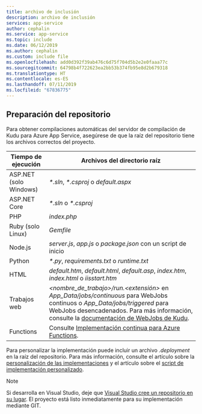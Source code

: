 ```yaml
---
title: archivo de inclusión
description: archivo de inclusión
services: app-service
author: cephalin
ms.service: app-service
ms.topic: include
ms.date: 06/12/2019
ms.author: cephalin
ms.custom: include file
ms.openlocfilehash: add0d392f39ab476c6d75f704d5b2e2e0faaa77c
ms.sourcegitcommit: 64798b4f722623ea2bb53b374fb95e8d2b679318
ms.translationtype: HT
ms.contentlocale: es-ES
ms.lasthandoff: 07/11/2019
ms.locfileid: "67836775"
---
```

## <a name="prepare-your-repository"></a>Preparación del repositorio

Para obtener compilaciones automáticas del servidor de compilación de Kudu para Azure App Service, asegúrese de que la raíz del repositorio tiene los archivos correctos del proyecto.

| Tiempo de ejecución | Archivos del directorio raíz |
|-|-|
| ASP.NET (solo Windows) | _*.sln_, _*.csproj_ o _default.aspx_ |
| ASP.NET Core | _*.sln_ o _*.csproj_ |
| PHP | _index.php_ |
| Ruby (solo Linux) | _Gemfile_ |
| Node.js | _server.js_, _app.js_ o _package.json_ con un script de inicio |
| Python | _\*.py_, _requirements.txt_ o _runtime.txt_ |
| HTML | _default.htm_, _default.html_, _default.asp_, _index.htm_, _index.html_ o _iisstart.htm_ |
| Trabajos web | _\<nombre_de_trabajo>/run.\<extensión>_ en _App\_Data/jobs/continuous_ para WebJobs continuos o _App\_Data/jobs/triggered_ para WebJobs desencadenados. Para más información, consulte la [documentación de WebJobs de Kudu](https://github.com/projectkudu/kudu/wiki/WebJobs). |
| Functions | Consulte [Implementación continua para Azure Functions](../articles/azure-functions/functions-continuous-deployment.md#requirements-for-continuous-deployment). |

Para personalizar la implementación puede incluir un archivo *.deployment* en la raíz del repositorio. Para más información, consulte el artículo sobre la [personalización de las implementaciones](https://github.com/projectkudu/kudu/wiki/Customizing-deployments) y el artículo sobre el [script de implementación personalizado](https://github.com/projectkudu/kudu/wiki/Custom-Deployment-Script).

> [!NOTE]
> Si desarrolla en Visual Studio, deje que [Visual Studio cree un repositorio en su lugar](/azure/devops/repos/git/creatingrepo?view=vsts&tabs=visual-studio). El proyecto está listo inmediatamente para su implementación mediante GIT.
>

